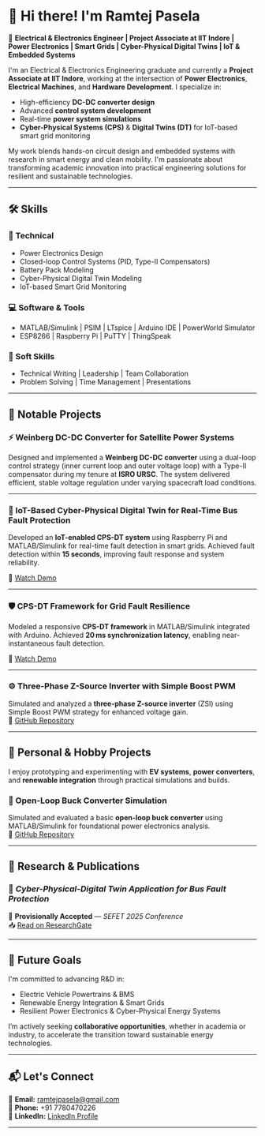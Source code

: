 # 👋 Hi there! I'm **Ramtej Pasela**  

🚀 **Electrical & Electronics Engineer | Project Associate at IIT Indore | Power Electronics | Smart Grids | Cyber-Physical Digital Twins | IoT & Embedded Systems**

I'm an Electrical & Electronics Engineering graduate and currently a **Project Associate at IIT Indore**, working at the intersection of **Power Electronics**, **Electrical Machines**, and **Hardware Development**. I specialize in:

- High-efficiency **DC-DC converter design**  
- Advanced **control system development**  
- Real-time **power system simulations**  
- **Cyber-Physical Systems (CPS)** & **Digital Twins (DT)** for IoT-based smart grid monitoring  

My work blends hands-on circuit design and embedded systems with research in smart energy and clean mobility. I'm passionate about transforming academic innovation into practical engineering solutions for resilient and sustainable technologies.

---

## 🛠 **Skills**  

### 🔌 Technical  
- Power Electronics Design  
- Closed-loop Control Systems (PID, Type-II Compensators)  
- Battery Pack Modeling  
- Cyber-Physical Digital Twin Modeling  
- IoT-based Smart Grid Monitoring  

### 💻 Software & Tools  
- MATLAB/Simulink | PSIM | LTspice | Arduino IDE | PowerWorld Simulator  
- ESP8266 | Raspberry Pi | PuTTY | ThingSpeak  

### 🌟 Soft Skills  
- Technical Writing | Leadership | Team Collaboration  
- Problem Solving | Time Management | Presentations  

---

## 🚧 **Notable Projects**  

### ⚡ Weinberg DC-DC Converter for Satellite Power Systems  
Designed and implemented a **Weinberg DC-DC converter** using a dual-loop control strategy (inner current loop and outer voltage loop) with a Type-II compensator during my tenure at **ISRO URSC**. The system delivered efficient, stable voltage regulation under varying spacecraft load conditions.

---

### 🔎 IoT-Based Cyber-Physical Digital Twin for Real-Time Bus Fault Protection  
Developed an **IoT-enabled CPS-DT system** using Raspberry Pi and MATLAB/Simulink for real-time fault detection in smart grids. Achieved fault detection within **15 seconds**, improving fault response and system reliability.

🎥 [Watch Demo](https://youtu.be/smw1MPDtkr8)

---

### 🛡️ CPS-DT Framework for Grid Fault Resilience  
Modeled a responsive **CPS-DT framework** in MATLAB/Simulink integrated with Arduino. Achieved **20 ms synchronization latency**, enabling near-instantaneous fault detection.

🎥 [Watch Demo](https://youtu.be/wIhd6TCpo74)

---

### ⚙️ Three-Phase Z-Source Inverter with Simple Boost PWM  
Simulated and analyzed a **three-phase Z-source inverter** (ZSI) using Simple Boost PWM strategy for enhanced voltage gain.  
🔗 [GitHub Repository](https://github.com/RAMTEJPASELA/Three-Phase-ZSI-Simple-Boost-PWM)

---

## 🧪 **Personal & Hobby Projects**  

I enjoy prototyping and experimenting with **EV systems**, **power converters**, and **renewable integration** through practical simulations and builds.

### 🔋 Open-Loop Buck Converter Simulation  
Simulated and evaluated a basic **open-loop buck converter** using MATLAB/Simulink for foundational power electronics analysis.  
🔗 [GitHub Repository](https://github.com/RAMTEJPASELA/Buck-Converter-Open-Loop-Simulation-in-MATLAB-Simulink)

---

## 📄 **Research & Publications**  

### 📘 *Cyber-Physical-Digital Twin Application for Bus Fault Protection*  
📝 **Provisionally Accepted** — *SEFET 2025 Conference*  
📥 [Read on ResearchGate](https://www.researchgate.net/publication/392263942_Cyber-Physical-Digital_Twin_Application_for_Bus_Fault_Protection)

---

## 🎯 **Future Goals**  

I'm committed to advancing R&D in:

- Electric Vehicle Powertrains & BMS  
- Renewable Energy Integration & Smart Grids  
- Resilient Power Electronics & Cyber-Physical Energy Systems  

I’m actively seeking **collaborative opportunities**, whether in academia or industry, to accelerate the transition toward sustainable energy technologies.

---

## 📬 **Let's Connect**  

📧 **Email:** [ramtejpasela@gmail.com](mailto:ramtejpasela@gmail.com)  
📱 **Phone:** +91 7780470226  
💼 **LinkedIn:** [LinkedIn Profile](https://www.linkedin.com/in/paselaramtej)

---
